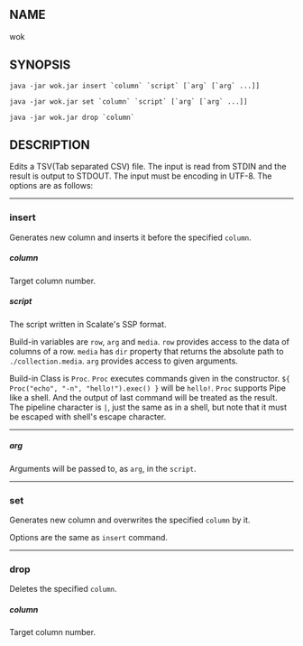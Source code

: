 ## NAME

wok
 
## SYNOPSIS

```
java -jar wok.jar insert `column` `script` [`arg` [`arg` ...]]
```

```
java -jar wok.jar set `column` `script` [`arg` [`arg` ...]]
```

```
java -jar wok.jar drop `column`
```

## DESCRIPTION

Edits a TSV(Tab separated CSV) file.
The input is read from STDIN and the result is output to STDOUT.
The input must be encoding in UTF-8.
The options are as follows:

---

### insert
Generates new column and inserts it before the specified `column`.

##### column
Target column number.

##### script
The script written in Scalate's SSP format.

Build-in variables are `row`, `arg` and `media`.
`row` provides access to the data of columns of a row.
`media` has `dir` property that returns the absolute path to `./collection.media`.
`arg` provides access to given arguments.

Build-in Class is `Proc`.
`Proc` executes commands given in the constructor. `${ Proc("echo", "-n", "hello!").exec() }` will be `hello!`.
`Proc` supports Pipe like a shell.
And the output of last command will be treated as the result.
The pipeline character is `|`, just the same as in a shell, but note that it must be escaped with shell's escape character.

---

##### arg
Arguments will be passed to, as `arg`, in the `script`.

---

### set
Generates new column and overwrites the specified `column` by it.

Options are the same as `insert` command.

---

### drop
Deletes the specified `column`.

##### column
Target column number.
